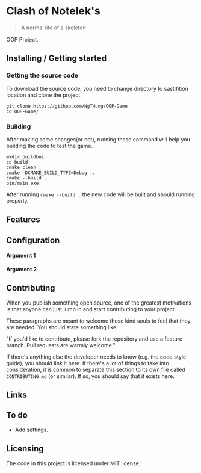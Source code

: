 <!-- ![Logo of the project](https://raw.githubusercontent.com/jehna/readme-best-practices/master/sample-logo.png) -->

# Clash of Notelek's
> A normal life of a skeleton

OOP Project.

## Installing / Getting started

### Getting the source code

To download the source code, you need to change directory to sastifition location and clone the project.

```shell
git clone https://github.com/NgTHung/OOP-Game
cd OOP-Game/
```

### Building

After making some changes(or not), running these command will help you building the code to test the game.

```shell
mkdir buildbui
cd build
cmake clean .
cmake -DCMAKE_BUILD_TYPE=Debug ..
cmake --build .
bin/main.exe
```

After running `cmake --build .` the new code will be built and should running properly.

## Features


## Configuration

#### Argument 1

#### Argument 2

## Contributing

When you publish something open source, one of the greatest motivations is that
anyone can just jump in and start contributing to your project.

These paragraphs are meant to welcome those kind souls to feel that they are
needed. You should state something like:

"If you'd like to contribute, please fork the repository and use a feature
branch. Pull requests are warmly welcome."

If there's anything else the developer needs to know (e.g. the code style
guide), you should link it here. If there's a lot of things to take into
consideration, it is common to separate this section to its own file called
`CONTRIBUTING.md` (or similar). If so, you should say that it exists here.

## Links

## To do
- Add settings.

## Licensing

The code in this project is licensed under MIT license.